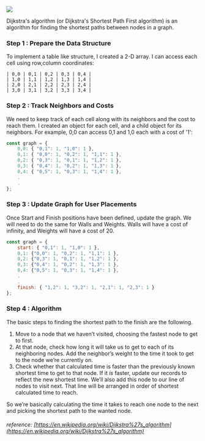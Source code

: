 ![](https://res.cloudinary.com/digjdosfu/image/upload/v1604200196/Articles/shortest_path_app_txwttr.png)

Dijkstra's algorithm (or Dijkstra's Shortest Path First algorithm) is an algorithm for finding the shortest paths between nodes in a graph.

### Step 1 : Prepare the Data Structure

To implement a table like structure, I created a 2-D array. I can access each cell using row,column coordinates:

```
| 0,0 | 0,1 | 0,2 | 0,3 | 0,4 |
| 1,0 | 1,1 | 1,2 | 1,3 | 1,4 |
| 2,0 | 2,1 | 2,2 | 2,3 | 2,4 |
| 3,0 | 3,1 | 3,2 | 3,3 | 3,4 |
```

### Step 2 : Track Neighbors and Costs

We need to keep track of each cell along with its neighbors and the cost to reach them. I created an object for each cell, and a child object for its neighbors. For example, 0,0 can access 0,1 and 1,0 each with a cost of '1':

```javascript
const graph = {
	0,0: { "0,1": 1, "1,0": 1 },
	0,1: { "0,0": 1, "0,2": 1, "1,1": 1 },
	0,2: { "0,3": 1, "0,1": 1, "1,2": 1 },
	0,3: { "0,4": 1, "0,2": 1, "1,3": 1 },
	0,4: { "0,5": 1, "0,3": 1, "1,4": 1 },
	.
	.
};
```

### Step 3 : Update Graph for User Placements

Once Start and Finish positions have been defined, update the graph. We will need to do the same for Walls and Weights. Walls will have a cost of infinity, and Weights will have a cost of 20.

```javascript
const graph = {
	start: { "0,1": 1, "1,0": 1 },
	0,1: {"0,0": 1, "0,2": 1, "1,1": 1 },
	0,2: {"0,3": 1, "0,1": 1, "1,2": 1 },
	0,3: {"0,4": 1, "0,2": 1, "1,3": 1 },
	0,4: {"0,5": 1, "0,3": 1, "1,4": 1 },
	.
	.
	finish: { "1,2": 1, "3,2": 1, "2,1": 1, "2,3": 1 }
};
```

### Step 4 : Algorithm

The basic steps to finding the shortest path to the finish are the following.

1.  Move to a node that we haven’t visited, choosing the fastest node to get to first.
2.  At that node, check how long it will take us to get to each of its neighboring nodes. Add the neighbor’s weight to the time it took to get to the node we’re currently on.
3.  Check whether that calculated time is faster than the previously known shortest time to get to that node. If it _is_ faster, update our records to reflect the new shortest time. We’ll also add this node to our line of nodes to visit next. That line will be arranged in order of shortest calculated time to reach.

So we’re basically calculating the time it takes to reach one node to the next and picking the shortest path to the wanted node.

###### reference: [https://en.wikipedia.org/wiki/Dijkstra%27s_algorithm](https://en.wikipedia.org/wiki/Dijkstra%27s_algorithm)
